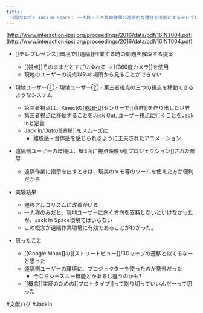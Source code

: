 ```yaml
---
title:
 '<論文ログ> JackIn Space： 一人称・三人称映像間の連続的な遷移を可能にするテレプレゼンスシステム'
---
```


[http://www.interaction-ipsj.org/proceedings/2016/data/pdf/16INT004.pdf](http://www.interaction-ipsj.org/proceedings/2016/data/pdf/16INT004.pdf)
- [[テレプレゼンス]]環境で[[遠隔]]作業する時の問題を解決する提案
    - [[視点]]そのままだとすごいゆれる -> [[360度カメラ]]を使用
    - 現地のユーザーの視点以外の場所から見ることができない

- 現地ユーザー①・現地ユーザー②・第三者視点の三つの視点を移動できるようなシステム
    - 第三者視点は、Kinectの[[RGB-D]](depth)センサーで[[点群]]を作り出した世界
    - 第三者視点に移動することをJack Out, ユーザー視点に行くことをJack Inと定義
    - Jack In/Outの[[遷移]]をスムーズに
        - 離脱感・合体感を感じられるように工夫されたアニメーション
- 遠隔側ユーザーの環境は、壁3面に視点映像が[[プロジェクション]]された部屋
    - 遠隔作業に指示を出すときは、現実のメモ等のツールを使えた方が便利だから
- 実験結果
    - 遷移アルゴリズムに改善がいる
    - 一人称のみだと、現地ユーザーに向く方向を支持しないといけなかったが、Jack In Space環境ではいらない
    - この概念が遠隔作業環境に有効であることがわかった。

- 思ったこと
    - [[Google Maps]]の[[ストリートビュー]]/3Dマップの遷移と似てるなーと思った
    - 遠隔側ユーザーの環境に、プロジェクターを使ったのが意外だった
        - 今ならシースルー機能とかあるし違うのかも?
    - [[概念]]実証のための[[プロトタイプ]]って割り切っていいんだーって思った

#文献ログ #JackIn
